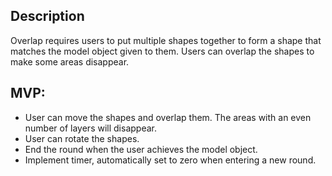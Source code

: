 ## Description

Overlap requires users to put multiple shapes together to form a shape that matches the model object given to them. Users can overlap the shapes to make some areas disappear.

## MVP:

- User can move the shapes and overlap them. The areas with an even number of layers will disappear.
- User can rotate the shapes.
- End the round when the user achieves the model object.
- Implement timer, automatically set to zero when entering a new round.
